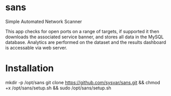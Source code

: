 # sans
Simple Automated Network Scanner

This app checks for open ports on a range of targets, if supported it then downloads the associated service banner, and stores all data in the MySQL database. Analytics are performed on the dataset and the results dashboard is accessable via web server.

# Installation
mkdir -p /opt/sans
git clone https://github.com/sysvar/sans.git && chmod +x /opt/sans/setup.sh && sudo /opt/sans/setup.sh
